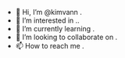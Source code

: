 - 👋 Hi, I’m @kimvann .
- 👀 I’m interested in ..
- 🌱 I’m currently learning .
- 💞️ I’m looking to collaborate on .
- 📫 How to reach me .

<!---
kimvann/kimvann is a ✨ special ✨ repository because its `README.md` (this file) appears on your GitHub profile.
You can click the Preview link to take a look at your changes.
--->
